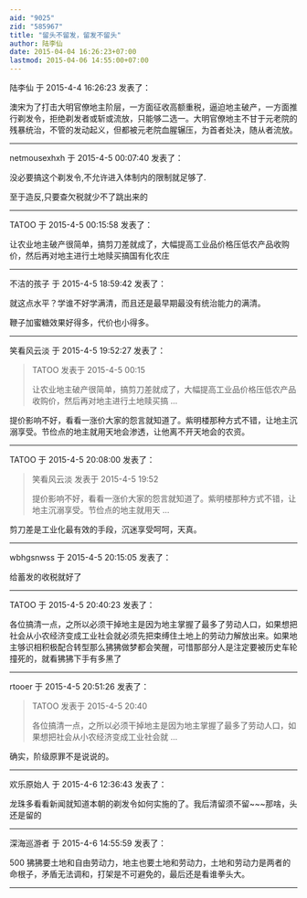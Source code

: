 ```yaml
---
aid: "9025"
zid: "585967"
title: "留头不留发，留发不留头"
author: 陆李仙
date: 2015-04-04 16:26:23+07:00
lastmod: 2015-04-06 14:55:00+07:00
---
```


陆李仙 于 2015-4-4 16:26:23 发表了：

澳宋为了打击大明官僚地主阶层，一方面征收高额重税，逼迫地主破产，一方面推行剃发令，拒绝剃发者或斩或流放，只能够二选一。大明官僚地主不甘于元老院的残暴统治，不管的发动起义，但都被元老院血腥辗压，为首者处决，随从者流放。

---

netmousexhxh 于 2015-4-5 00:07:40 发表了：

没必要搞这个剃发令,不允许进入体制内的限制就足够了.

至于造反,只要查欠税就少不了跳出来的

---

TATOO 于 2015-4-5 00:15:58 发表了：

让农业地主破产很简单，搞剪刀差就成了，大幅提高工业品价格压低农产品收购价，然后再对地主进行土地赎买搞国有化农庄

---

不洁的孩子 于 2015-4-5 18:59:42 发表了：

就这点水平？学谁不好学满清，而且还是最早期最没有统治能力的满清。

鞭子加蜜糖效果好得多，代价也小得多。

---

笑看风云淡 于 2015-4-5 19:52:27 发表了：

> TATOO 发表于 2015-4-5 00:15
>
> 让农业地主破产很简单，搞剪刀差就成了，大幅提高工业品价格压低农产品收购价，然后再对地主进行土地赎买搞 ...

提价影响不好，看看一涨价大家的怨言就知道了。紫明楼那种方式不错，让地主沉溺享受。节俭点的地主就用天地会渗透，让他离不开天地会的农资。

---

TATOO 于 2015-4-5 20:08:00 发表了：

> 笑看风云淡 发表于 2015-4-5 19:52
>
> 提价影响不好，看看一涨价大家的怨言就知道了。紫明楼那种方式不错，让地主沉溺享受。节俭点的地主就用天 ...

剪刀差是工业化最有效的手段，沉迷享受呵呵，天真。

---

wbhgsnwss 于 2015-4-5 20:15:05 发表了：

给蓄发的收税就好了

---

TATOO 于 2015-4-5 20:40:23 发表了：

各位搞清一点，之所以必须干掉地主是因为地主掌握了最多了劳动人口，如果想把社会从小农经济变成工业社会就必须先把束缚住土地上的劳动力解放出来。如果地主够识相积极配合转型那么狒狒做梦都会笑醒，可惜那部分人是注定要被历史车轮撞死的，就看狒狒下手有多黑了

---

rtooer 于 2015-4-5 20:51:26 发表了：

> TATOO 发表于 2015-4-5 20:40
>
> 各位搞清一点，之所以必须干掉地主是因为地主掌握了最多了劳动人口，如果想把社会从小农经济变成工业社会就 ...

确实，阶级原罪不是说说的。

---

欢乐原始人 于 2015-4-6 12:36:43 发表了：

龙珠多看看新闻就知道本朝的剃发令如何实施的了。我后清留须不留~~~那啥，头还是留的

---

深海巡游者 于 2015-4-6 14:55:59 发表了：

500 狒狒要土地和自由劳动力，地主也要土地和劳动力，土地和劳动力是两者的命根子，矛盾无法调和，打架是不可避免的，最后还是看谁拳头大。

---
